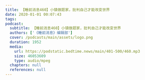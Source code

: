 ```yaml
---
title: 【睡前消息460】小镇做题家，批判自己才能改变世界
date: 2020-01-01 00:07:43
tags:
podcast:
  subtitle: 【睡前消息460】小镇做题家，批判自己才能改变世界
  authors: ['《睡前消息》编辑部']
  cover: /podcasts/main/assets/logo.png
  duration: 1952
  media:
    url: https://podstatic.bedtime.news/main/401-500/460.mp3
    size: 46053609
    type: audio/mpeg
  chapters: null
  references: null
---
```

